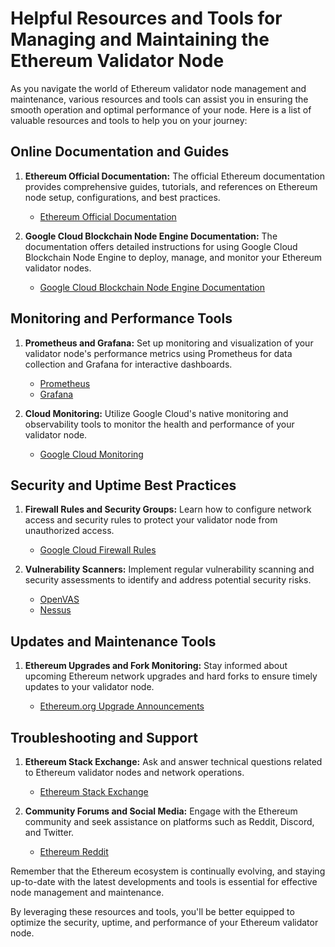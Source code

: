 # Helpful Resources and Tools for Managing and Maintaining the Ethereum Validator Node

As you navigate the world of Ethereum validator node management and maintenance, various resources and tools can assist you in ensuring the smooth operation and optimal performance of your node. Here is a list of valuable resources and tools to help you on your journey:

## Online Documentation and Guides

1. **Ethereum Official Documentation:** The official Ethereum documentation provides comprehensive guides, tutorials, and references on Ethereum node setup, configurations, and best practices.
   - [Ethereum Official Documentation](https://ethereum.org/en/developers/docs/)

2. **Google Cloud Blockchain Node Engine Documentation:** The documentation offers detailed instructions for using Google Cloud Blockchain Node Engine to deploy, manage, and monitor your Ethereum validator nodes.
   - [Google Cloud Blockchain Node Engine Documentation](https://cloud.google.com/blockchain-node-engine/docs)

## Monitoring and Performance Tools

1. **Prometheus and Grafana:** Set up monitoring and visualization of your validator node's performance metrics using Prometheus for data collection and Grafana for interactive dashboards.
   - [Prometheus](https://prometheus.io/)
   - [Grafana](https://grafana.com/)

2. **Cloud Monitoring:** Utilize Google Cloud's native monitoring and observability tools to monitor the health and performance of your validator node.
   - [Google Cloud Monitoring](https://cloud.google.com/monitoring)

## Security and Uptime Best Practices

1. **Firewall Rules and Security Groups:** Learn how to configure network access and security rules to protect your validator node from unauthorized access.
   - [Google Cloud Firewall Rules](https://cloud.google.com/vpc/docs/firewalls)

2. **Vulnerability Scanners:** Implement regular vulnerability scanning and security assessments to identify and address potential security risks.
   - [OpenVAS](https://www.openvas.org/)
   - [Nessus](https://www.tenable.com/products/nessus)

## Updates and Maintenance Tools

1. **Ethereum Upgrades and Fork Monitoring:** Stay informed about upcoming Ethereum network upgrades and hard forks to ensure timely updates to your validator node.

   - [Ethereum.org Upgrade Announcements](https://ethereum.org/en/upgrades/)

## Troubleshooting and Support

1. **Ethereum Stack Exchange:** Ask and answer technical questions related to Ethereum validator nodes and network operations.
   - [Ethereum Stack Exchange](https://ethereum.stackexchange.com/)

2. **Community Forums and Social Media:** Engage with the Ethereum community and seek assistance on platforms such as Reddit, Discord, and Twitter.
   - [Ethereum Reddit](https://www.reddit.com/r/ethereum/)

Remember that the Ethereum ecosystem is continually evolving, and staying up-to-date with the latest developments and tools is essential for effective node management and maintenance.

By leveraging these resources and tools, you'll be better equipped to optimize the security, uptime, and performance of your Ethereum validator node.
